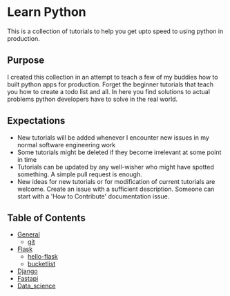 # Learn Python

This is a collection of tutorials to help you get upto speed to using python in production.

## Purpose

I created this collection in an attempt to teach a few of my buddies how to built python apps for production.
Forget the beginner tutorials that teach you how to create a todo list and all. In here you find solutions to actual problems python developers have to solve in the real world.

## Expectations

- New tutorials will be added whenever I encounter new issues in my normal software engineering work
- Some tutorials might be deleted if they become irrelevant at some point in time
- Tutorials can be updated by any well-wisher who might have spotted something. A simple pull request is enough.
- New ideas for new tutorials or for modification of current tutorials are welcome. Create an issue with a sufficient description. Someone can start with a 'How to Contribute' documentation issue.

## Table of Contents

- [General](./tutorials/general/README.md)
  - [git](./tutorials/general/git/README.md)
- [Flask](./tutorials/flask/README.md)
  - [hello-flask](./tutorials/flask/hello-flask/README.md)
  - [bucketlist](./tutorials/flask/bucketlist/README.md)
- [Django](./tutorials/django/README.md)
- [Fastapi](./tutorials/fastapi/README.md)
- [Data_science](./tutorials/data_science/README.md)
